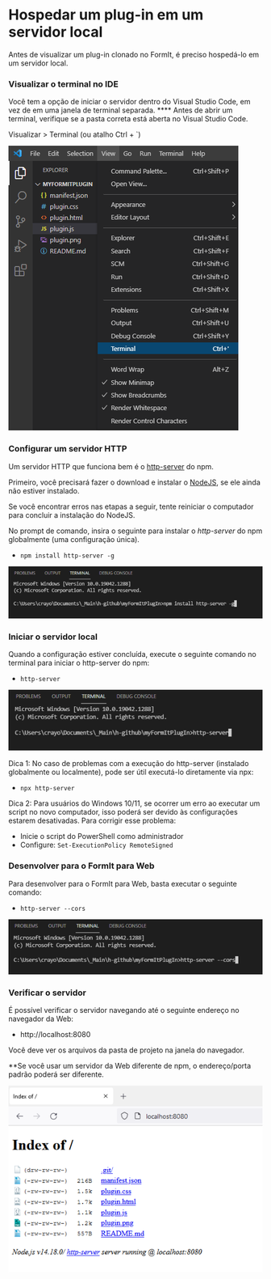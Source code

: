 # Hospedar um plug-in em um servidor local

Antes de visualizar um plug-in clonado no FormIt, é preciso hospedá-lo em um servidor local.

### **Visualizar o terminal no IDE**

Você tem a opção de iniciar o servidor dentro do Visual Studio Code, em vez de em uma janela de terminal separada. \*\*\*\* Antes de abrir um terminal, verifique se a pasta correta está aberta no Visual Studio Code.

Visualizar > Terminal (ou atalho Ctrl + \`)

![](<../../../.gitbook/assets/image (11).png>)

### Configurar um servidor HTTP

Um servidor HTTP que funciona bem é o [http-server](https://www.npmjs.com/package/http-server) do npm.

Primeiro, você precisará fazer o download e instalar o [NodeJS](https://nodejs.org/pt-br/), se ele ainda não estiver instalado.

Se você encontrar erros nas etapas a seguir, tente reiniciar o computador para concluir a instalação do NodeJS.

No prompt de comando, insira o seguinte para instalar o _http-server_ do npm globalmente (uma configuração única).

* `npm install http-server -g`

![](<../../../.gitbook/assets/image (47).png>)

### Iniciar o servidor local

Quando a configuração estiver concluída, execute o seguinte comando no terminal para iniciar o http-server do npm:

* `http-server`

![](<../../../.gitbook/assets/image (84).png>)

Dica 1: No caso de problemas com a execução do http-server (instalado globalmente ou localmente), pode ser útil executá-lo diretamente via npx:

* `npx http-server`

Dica 2: Para usuários do Windows 10/11, se ocorrer um erro ao executar um script no novo computador, isso poderá ser devido às configurações estarem desativadas. Para corrigir esse problema:

* Inicie o script do PowerShell como administrador
* Configure: `Set-ExecutionPolicy RemoteSigned`

### Desenvolver para o FormIt para Web

Para desenvolver para o FormIt para Web, basta executar o seguinte comando:

* `http-server --cors`

![](<../../../.gitbook/assets/image (10).png>)

### Verificar o servidor

É possível verificar o servidor navegando até o seguinte endereço no navegador da Web:

* http://localhost:8080

Você deve ver os arquivos da pasta de projeto na janela do navegador.

\*\*Se você usar um servidor da Web diferente de npm, o endereço/porta padrão poderá ser diferente.

![](<../../../.gitbook/assets/image (41).png>)
